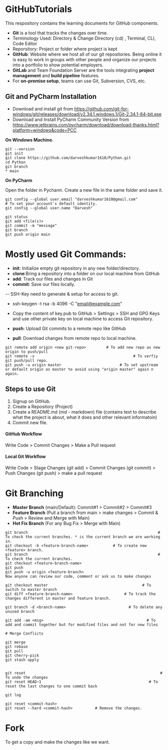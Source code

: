 # GitHubTutorials
This respository contains the learning documents for GitHub components.

- **Git** is a tool that tracks the changes over time. 
- Terminology Used: Directory & Change Directory (cd) , Terminal, CLI, Code Editor
- Reporsitory: Project or folder where project is kept
- **GitHub**: Website where we host all of our git repositories. Being online it is easy to work in groups with other people and organize our projects into a portfolio to show potential employers.
- **GitLab** and Team Foundation Server are the tools integrating **project management** and **build pipeline** features.
- For **on-premise setup**, teams can use Git, Subversion, CVS, etc.

## Git and PyCharm Installation
- Download and install git from https://github.com/git-for-windows/git/releases/download/v2.34.1.windows.1/Git-2.34.1-64-bit.exe
- Download and Install PyCharm Community Version from https://www.jetbrains.com/pycharm/download/download-thanks.html?platform=windows&code=PCC

**On Windows Machine.**
```
git --version
git init
git clone https://github.com/darveshkumar1610/Python.git
cd Python
git branch
* main
```

**On PyCharm**

Open the folder in Pycharm. Create a new file in the same folder and save it.
```
git config --global user.email "darveshkumar1610@gmail.com"           # To set your account's default identity.
git config --global user.name "Darvesh"

git status
git add <file(s)>
git commit -m "message"
git branch
git push origin main
```

# Mostly used Git Commands:

- **init**: Initialize empty git repository in any new folder/directory.
- **clone**:Bring a repository into a folder on our local machine from GitHub
- **add**: Track our files and changes in Git
- **commit**: Save our files locally.

-- SSH-Key need to generate & setup for access to git.
  - ssh-keygen -t rsa -b 4096 -C "email@example.com"
  - Copy the content of key.pub to GitHub > Settings > SSH and GPG Keys and use other private key on local machine to access Git repository.

- **push**: Upload Git commits to a remote repo like GitHub
- **pull**: Download changes from remote repo to local machine.

```
git remote add origin <new git-repo>		 # To add new repo as new origin to push/pull
git remote -v								             # To verfiy git push/pull repo.
git push -u origin master					       # To set upstream or default origin as master to avoid using "origin master" again n again.
```

## Steps to use Git
1. Signup on GitHub.
2. Create a Repository (Project)
3. Create a README.md (md - markdown) file (contains text to describe what the project is about, what it does and other relevant informatoin)
4. Commit new file.


#### GitHub Workflow
  Write Code > Commit Changes > Make a Pull request
#### Local Git Workflow 
  Write Code > Stage Changes (git add) > Commit Changes (git commit) > Push Changes (git push) > make a pull request

# Git Branching

- **Master Branch** (main/Default): Commit#1 > Commit#2 > Commit#3
- **Feature Branch** (Pull a branch from main > make changes > Commit & Push > Review and Merge with Main)
- **Hot Fix Branch** (For any Bug Fix > Merge with Main)

```
git branch								                            # To check the current branches. * is the current branch we are working in.
git checkout -b <feature-branch-name>	        # To create new <feature> branch.
git branch								                            # To check the current branches.
git checkout <feature-branch-name>
git push
git push -u origin <feature-branch>
Now anyone can review our code, comment or ask us to make changes

git checkout master						                     # To switch to master branch
git diff <feature-branch-name>			             # To track the changes different in master and feature branch.

git branch -d <branch-name>				               # To delete any unused branch

git add -am <msg>						                       # To add and commit together but for modified files and not for new files

# Merge Conflicts

git merge
git rebase
git pull
git cherry-pick
git stash apply


git reset								                             # To undo the changes 
git reset HEAD~1						                        # To reset the last changes to one commit back

git log

git reset <commit-hash>
git reset --hard <commit-hash> 			# Remove the changes.
  ```

# Fork

To get a copy and make the changes like we want.
